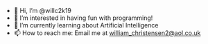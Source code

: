 - 👋 Hi, I’m @willc2k19
- 👀 I’m interested in having fun with programming!
- 🌱 I’m currently learning about Artificial Intelligence
- 📫 How to reach me: Email me at william_christensen2@aol.co.uk

<!---
willc2k19/willc2k19 is a ✨ special ✨ repository because its `README.md` (this file) appears on your GitHub profile.
You can click the Preview link to take a look at your changes.
--->
